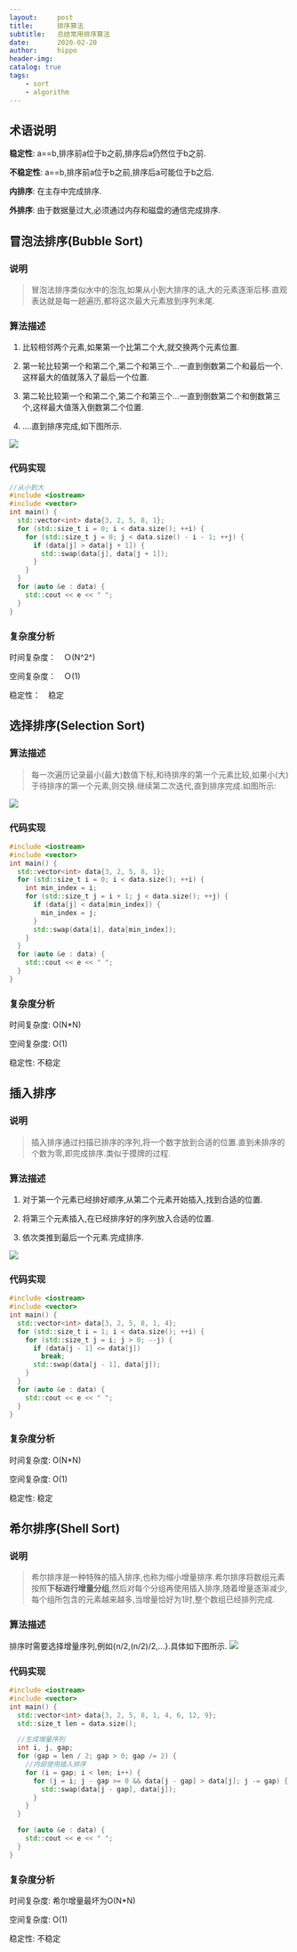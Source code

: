 ```yaml
---
layout:     post
title:      排序算法
subtitle:   总结常用排序算法
date:       2020-02-20
author:     hippo
header-img: 
catalog: true
tags:
    - sort
    - algorithm
---
```


## 术语说明
**稳定性**: a==b,排序前a位于b之前,排序后a仍然位于b之前.

**不稳定性**: a==b,排序前a位于b之前,排序后a可能位于b之后.

**内排序**: 在主存中完成排序.

**外排序**: 由于数据量过大,必须通过内存和磁盘的通信完成排序.


## 冒泡法排序(Bubble Sort)

### 说明
> 冒泡法排序类似水中的泡泡,如果从小到大排序的话,大的元素逐渐后移.直观表达就是每一趟遍历,都将这次最大元素放到序列末尾.

### 算法描述

1. 比较相邻两个元素,如果第一个比第二个大,就交换两个元素位置.

2. 第一轮比较第一个和第二个,第二个和第三个...一直到倒数第二个和最后一个.这样最大的值就落入了最后一个位置.

3. 第二轮比较第一个和第二个,第二个和第三个...一直到倒数第二个和倒数第三个,这样最大值落入倒数第二个位置.

4. ....直到排序完成,如下图所示.

![](https://imgconvert.csdnimg.cn/aHR0cHM6Ly9pbWFnZXMyMDE3LmNuYmxvZ3MuY29tL2Jsb2cvODQ5NTg5LzIwMTcxMC84NDk1ODktMjAxNzEwMTUyMjMyMzg0NDktMjE0NjE2OTE5Ny5naWY)

### 代码实现

``` c++
//从小到大
#include <iostream>
#include <vector>
int main() {
  std::vector<int> data{3, 2, 5, 8, 1};
  for (std::size_t i = 0; i < data.size(); ++i) {
    for (std::size_t j = 0; j < data.size() - i - 1; ++j) {
      if (data[j] > data[j + 1]) {
        std::swap(data[j], data[j + 1]);
      }
    }
  }
  for (auto &e : data) {
    std::cout << e << " ";
  }
}
```

### 复杂度分析

时间复杂度：　Ｏ(N^2^)

空间复杂度：　Ｏ(1)

稳定性：　稳定


## 选择排序(Selection Sort)

### 算法描述
>每一次遍历记录最小(最大)数值下标,和待排序的第一个元素比较,如果小(大)于待排序的第一个元素,则交换.继续第二次迭代,直到排序完成.如图所示:


![](https://imgconvert.csdnimg.cn/aHR0cHM6Ly9pbWFnZXMyMDE3LmNuYmxvZ3MuY29tL2Jsb2cvODQ5NTg5LzIwMTcxMC84NDk1ODktMjAxNzEwMTUyMjQ3MTk1OTAtMTQzMzIxOTgyNC5naWY)

### 代码实现
``` c++
#include <iostream>
#include <vector>
int main() {
  std::vector<int> data{3, 2, 5, 8, 1};
  for (std::size_t i = 0; i < data.size(); ++i) {
    int min_index = i;
    for (std::size_t j = i + 1; j < data.size(); ++j) {
      if (data[j] < data[min_index]) {
        min_index = j;
      }
      std::swap(data[i], data[min_index]);
    }
  }
  for (auto &e : data) {
    std::cout << e << " ";
  }
}
```

### 复杂度分析

时间复杂度: O(N*N)

空间复杂度: O(1)

稳定性: 不稳定


## 插入排序

### 说明
> 插入排序通过扫描已排序的序列,将一个数字放到合适的位置.直到未排序的个数为零,即完成排序.类似于摸牌的过程.

### 算法描述

1. 对于第一个元素已经排好顺序,从第二个元素开始插入,找到合适的位置.

2. 将第三个元素插入,在已经排序好的序列放入合适的位置.

3. 依次类推到最后一个元素.完成排序.

![](https://imgconvert.csdnimg.cn/aHR0cHM6Ly9pbWFnZXMyMDE3LmNuYmxvZ3MuY29tL2Jsb2cvODQ5NTg5LzIwMTcxMC84NDk1ODktMjAxNzEwMTUyMjU2NDUyNzctMTE1MTEwMDAwMC5naWY)


### 代码实现
```c++
#include <iostream>
#include <vector>
int main() {
  std::vector<int> data{3, 2, 5, 8, 1, 4};
  for (std::size_t i = 1; i < data.size(); ++i) {
    for (std::size_t j = i; j > 0; --j) {
      if (data[j - 1] <= data[j])
        break;
      std::swap(data[j - 1], data[j]);
    }
  }
  for (auto &e : data) {
    std::cout << e << " ";
  }
}
```

### 复杂度分析

时间复杂度: O(N*N)

空间复杂度: O(1)

稳定性: 稳定


## 希尔排序(Shell Sort)

### 说明
> 希尔排序是一种特殊的插入排序,也称为缩小增量排序.希尔排序将数组元素按照**下标进行增量分组**,然后对每个分组再使用插入排序,随着增量逐渐减少,每个组所包含的元素越来越多,当增量恰好为1时,整个数组已经排列完成.

### 算法描述
排序时需要选择增量序列,例如{n/2,(n/2)/2,...}.具体如下图所示.
![](https://images2015.cnblogs.com/blog/1024555/201611/1024555-20161128110416068-1421707828.png)


### 代码实现

```C++
#include <iostream>
#include <vector>
int main() {
  std::vector<int> data{3, 2, 5, 8, 1, 4, 6, 12, 9};
  std::size_t len = data.size();

  //生成增量序列
  int i, j, gap;
  for (gap = len / 2; gap > 0; gap /= 2) {
    //内部使用插入排序
    for (i = gap; i < len; i++) {
      for (j = i; j - gap >= 0 && data[j - gap] > data[j]; j -= gap) {
        std::swap(data[j - gap], data[j]);
      }
    }
  }

  for (auto &e : data) {
    std::cout << e << " ";
  }
}

```

### 复杂度分析

时间复杂度: 希尔增量最坏为O(N*N)

空间复杂度: O(1)

稳定性: 不稳定
